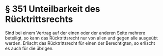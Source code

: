 # § 351 Unteilbarkeit des Rücktrittsrechts
Sind bei einem Vertrag auf der einen oder der anderen Seite mehrere beteiligt, so kann das Rücktrittsrecht nur von allen und gegen alle ausgeübt werden. Erlischt das Rücktrittsrecht für einen der Berechtigten, so erlischt es auch für die übrigen.